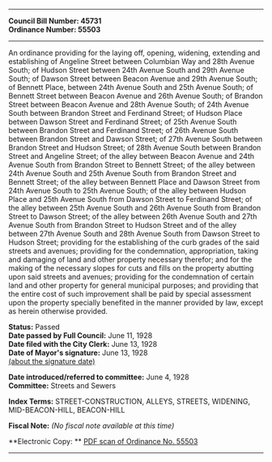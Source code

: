 * * * * *  
  
**Council Bill Number: [](#h0)[](#h2)45731**   
**Ordinance Number: 55503**  
  
* * * * *  
  
An ordinance providing for the laying off, opening, widening, extending and establishing of Angeline Street between Columbian Way and 28th Avenue South; of Hudson Street between 24th Avenue South and 29th Avenue South; of Dawson Street between Beacon Avenue and 29th Avenue South; of Bennett Place, between 24th Avenue South and 25th Avenue South; of Bennett Street between Beacon Avenue and 26th Avenue South; of Brandon Street between Beacon Avenue and 28th Avenue South; of 24th Avenue South between Brandon Street and Ferdinand Street; of Hudson Place between Dawson Street and Ferdinand Street; of 25th Avenue South between Brandon Street and Ferdinand Street; of 26th Avenue South between Brandon Street and Dawson Street; of 27th Avenue South between Brandon Street and Hudson Street; of 28th Avenue South between Brandon Street and Angeline Street; of the alley between Beacon Avenue and 24th Avenue South from Brandon Street to Bennett Street; of the alley between 24th Avenue South and 25th Avenue South from Brandon Street and Bennett Street; of the alley between Bennett Place and Dawson Street from 24th Avenue South to 25th Avenue South; of the alley between Hudson Place and 25th Avenue South from Dawson Street to Ferdinand Street; of the alley between 25th Avenue South and 26th Avenue South from Brandon Street to Dawson Street; of the alley between 26th Avenue South and 27th Avenue South from Brandon Street to Hudson Street and of the alley between 27th Avenue South and 28th Avenue South from Dawson Street to Hudson Street; providing for the establishing of the curb grades of the said streets and avenues; providing for the condemnation, appropriation, taking and damaging of land and other property necessary therefor; and for the making of the necessary slopes for cuts and fills on the property abutting upon said streets and avenues; providing for the condemnation of certain land and other property for general municipal purposes; and providing that the entire cost of such improvement shall be paid by special assessment upon the property specially benefited in the manner provided by law, except as herein otherwise provided.  
  
**Status:** Passed   
**Date passed by Full Council:** June 11, 1928   
**Date filed with the City Clerk:** June 13, 1928   
**Date of Mayor's signature:** June 13, 1928   
[(about the signature date)](/~public/approvaldate.htm)   
  
  
**Date introduced/referred to committee:** June 4, 1928   
**Committee:** Streets and Sewers   
  
**Index Terms:** STREET-CONSTRUCTION, ALLEYS, STREETS, WIDENING, MID-BEACON-HILL, BEACON-HILL  
  
**Fiscal Note:** *(No fiscal note available at this time)*  
  
**Electronic Copy: ** [PDF scan of Ordinance No. 55503](/~archives/Ordinances/Ord_55503.pdf)  
  
* * * * *  
